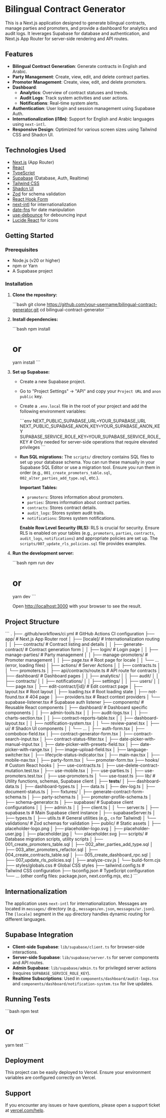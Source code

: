# Bilingual Contract Generator

This is a Next.js application designed to generate bilingual contracts, manage parties and promoters, and provide a dashboard for analytics and audit logs. It leverages Supabase for database and authentication, and Next.js App Router for server-side rendering and API routes.

## Features

- **Bilingual Contract Generation**: Generate contracts in English and Arabic.
- **Party Management**: Create, view, edit, and delete contract parties.
- **Promoter Management**: Create, view, edit, and delete promoters.
- **Dashboard**:
  - **Analytics**: Overview of contract statuses and trends.
  - **Audit Logs**: Track system activities and user actions.
  - **Notifications**: Real-time system alerts.
- **Authentication**: User login and session management using Supabase Auth.
- **Internationalization (i18n)**: Support for English and Arabic languages using `next-intl`.
- **Responsive Design**: Optimized for various screen sizes using Tailwind CSS and Shadcn UI.

## Technologies Used

- [Next.js](https://nextjs.org/) (App Router)
- [React](https://react.dev/)
- [TypeScript](https://www.typescriptlang.org/)
- [Supabase](https://supabase.com/) (Database, Auth, Realtime)
- [Tailwind CSS](https://tailwindcss.com/)
- [Shadcn UI](https://ui.shadcn.com/)
- [Zod](https://zod.dev/) for schema validation
- [React Hook Form](https://react-hook-form.com/)
- [next-intl](https://next-intl-docs.vercel.app/) for internationalization
- [date-fns](https://date-fns.org/) for date manipulation
- [use-debounce](https://www.npmjs.com/package/use-debounce) for debouncing input
- [Lucide React](https://lucide.dev/icons/) for icons

## Getting Started

### Prerequisites

- Node.js (v20 or higher)
- npm or Yarn
- A Supabase project

### Installation

1.  **Clone the repository:**

    \`\`\`bash
    git clone https://github.com/your-username/bilingual-contract-generator.git
    cd bilingual-contract-generator
    \`\`\`

2.  **Install dependencies:**

    \`\`\`bash
    npm install
    # or
    yarn install
    \`\`\`

3.  **Set up Supabase:**

    - Create a new Supabase project.
    - Go to "Project Settings" -> "API" and copy your `Project URL` and `anon public` key.
    - Create a `.env.local` file in the root of your project and add the following environment variables:

      \`\`\`env
      NEXT_PUBLIC_SUPABASE_URL=YOUR_SUPABASE_URL
      NEXT_PUBLIC_SUPABASE_ANON_KEY=YOUR_SUPABASE_ANON_KEY
      SUPABASE_SERVICE_ROLE_KEY=YOUR_SUPABASE_SERVICE_ROLE_KEY # Only needed for server-side operations that require elevated privileges
      \`\`\`

    - **Run SQL migrations:**
      The `scripts/` directory contains SQL files to set up your database schema. You can run these manually in your Supabase SQL Editor or use a migration tool.
      Ensure you run them in order (e.g., `001_create_promoters_table.sql`, `002_alter_parties_add_type.sql`, etc.).

      **Important Tables:**
      - `promoters`: Stores information about promoters.
      - `parties`: Stores information about contract parties.
      - `contracts`: Stores contract details.
      - `audit_logs`: Stores system audit trails.
      - `notifications`: Stores system notifications.

      **Enable Row Level Security (RLS):**
      RLS is crucial for security. Ensure RLS is enabled on your tables (e.g., `promoters`, `parties`, `contracts`, `audit_logs`, `notifications`) and appropriate policies are set up. The `scripts/007_update_rls_policies.sql` file provides examples.

4.  **Run the development server:**

    \`\`\`bash
    npm run dev
    # or
    yarn dev
    \`\`\`

    Open [http://localhost:3000](http://localhost:3000) with your browser to see the result.

## Project Structure

\`\`\`
.
├── .github/workflows/ci.yml       # GitHub Actions CI configuration
├── app/                           # Next.js App Router root
│   ├── [locale]/                  # Internationalization routing
│   │   ├── contracts/             # Contract listing and details
│   │   ├── generate-contract/     # Contract generation form
│   │   ├── login/                 # Login page
│   │   ├── manage-parties/        # Party management
│   │   ├── manage-promoters/      # Promoter management
│   │   ├── page.tsx               # Root page for locale
│   │   └── ... (error, loading files)
│   ├── actions/                   # Server Actions
│   │   ├── contracts.ts
│   │   └── promoters.ts
│   ├── api/contracts/route.ts     # API route for contracts
│   ├── dashboard/                 # Dashboard pages
│   │   ├── analytics/
│   │   ├── audit/
│   │   ├── contracts/
│   │   ├── notifications/
│   │   ├── settings/
│   │   ├── users/
│   │   └── page.tsx
│   ├── edit-contract/[id]/        # Edit contract page
│   ├── layout.tsx                 # Root layout
│   ├── loading.tsx                # Root loading state
│   ├── not-found.tsx              # 404 page
│   ├── providers.tsx              # React context providers
│   └── supabase-listener.tsx      # Supabase auth listener
├── components/                    # Reusable React components
│   ├── dashboard/                 # Dashboard specific components
│   │   ├── admin-tools.tsx
│   │   ├── audit-logs.tsx
│   │   ├── charts-section.tsx
│   │   ├── contract-reports-table.tsx
│   │   ├── dashboard-layout.tsx
│   │   ├── notification-system.tsx
│   │   └── review-panel.tsx
│   ├── ui/                        # Shadcn UI components
│   │   └── ...
│   ├── auth-form.tsx
│   ├── combobox-field.tsx
│   ├── contract-generator-form.tsx
│   ├── contract-search-input.tsx
│   ├── contract-status-filter.tsx
│   ├── date-picker-with-manual-input.tsx
│   ├── date-picker-with-presets-field.tsx
│   ├── date-picker-with-range.tsx
│   ├── image-upload-field.tsx
│   ├── language-switcher.tsx
│   ├── lifecycle-status-indicator.tsx
│   ├── main-nav.tsx
│   ├── mobile-nav.tsx
│   ├── party-form.tsx
│   └── promoter-form.tsx
├── hooks/                         # Custom React hooks
│   ├── use-contracts.ts
│   ├── use-delete-contract-mutation.test.tsx
│   ├── use-mobile.tsx
│   ├── use-parties.ts
│   ├── use-promoters.test.tsx
│   ├── use-promoters.ts
│   └── use-toast.ts
├── lib/                           # Utility functions, schemas, Supabase client
│   ├── __tests__/
│   ├── dashboard-data.ts
│   ├── dashboard-types.ts
│   ├── data.ts
│   ├── dev-log.ts
│   ├── document-status.ts
│   ├── fixtures/
│   ├── generate-contract-form-schema.ts
│   ├── party-schema.ts
│   ├── promoter-profile-schema.ts
│   ├── schema-generator.ts
│   ├── supabase/                  # Supabase client configurations
│   │   ├── admin.ts
│   │   ├── client.ts
│   │   └── server.ts
│   ├── supabase.ts                # Main Supabase client instance
│   ├── supabaseServer.ts
│   ├── types.ts
│   ├── utils.ts                   # General utilities (e.g., `cn` for Tailwind)
│   └── validations/               # Zod schemas for validation
├── public/                        # Static assets
│   ├── placeholder-logo.png
│   ├── placeholder-logo.svg
│   ├── placeholder-user.jpg
│   ├── placeholder.jpg
│   └── placeholder.svg
├── scripts/                       # Database migration scripts, utility scripts
│   ├── 001_create_promoters_table.sql
│   ├── 002_alter_parties_add_type.sql
│   ├── 003_alter_promoters_refactor.sql
│   ├── 004_create_contracts_table.sql
│   ├── 005_create_dashboard_rpc.sql
│   ├── 007_update_rls_policies.sql
│   ├── analyze-csv.js
│   └── build-form.cjs
├── styles/globals.css             # Global CSS styles
├── tailwind.config.ts             # Tailwind CSS configuration
├── tsconfig.json                  # TypeScript configuration
└── ... (other config files: package.json, next.config.mjs, etc.)
\`\`\`

## Internationalization

The application uses `next-intl` for internationalization.
Messages are located in `messages/` directory (e.g., `messages/en.json`, `messages/ar.json`).
The `[locale]` segment in the `app` directory handles dynamic routing for different languages.

## Supabase Integration

- **Client-side Supabase**: `lib/supabase/client.ts` for browser-side interactions.
- **Server-side Supabase**: `lib/supabase/server.ts` for server components and API routes.
- **Admin Supabase**: `lib/supabase/admin.ts` for privileged server actions (requires `SUPABASE_SERVICE_ROLE_KEY`).
- **Realtime Subscriptions**: Used in `components/dashboard/audit-logs.tsx` and `components/dashboard/notification-system.tsx` for live updates.

## Running Tests

\`\`\`bash
npm test
# or
yarn test
\`\`\`

## Deployment

This project can be easily deployed to Vercel. Ensure your environment variables are configured correctly on Vercel.

## Support

If you encounter any issues or have questions, please open a support ticket at [vercel.com/help](https://vercel.com/help).
